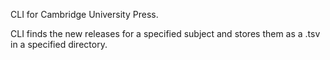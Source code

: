 CLI for Cambridge University Press.

CLI finds the new releases for a specified subject and stores them as a .tsv in a specified directory.
